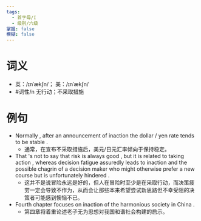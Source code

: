 ```yaml
---
tags:
  - 首字母/I
  - 级别/六级
掌握: false
模糊: false
---
```

# 词义
- 英：/ɪnˈækʃn/； 美：/ɪnˈækʃn/
- #词性/n  无行动；不采取措施
# 例句
- Normally , after an announcement of inaction the dollar \/ yen rate tends to be stable .
	- 通常，在宣布不采取措施后，美元\/日元汇率倾向于保持稳定。
- That 's not to say that risk is always good , but it is related to taking action , whereas decision fatigue assuredly leads to inaction and the possible chagrin of a decision maker who might otherwise prefer a new course but is unfortunately hindered .
	- 这并不是说冒险永远是好的，但人在冒险时至少是在采取行动，而决策疲劳一定会导致不作为，从而会让那些本来希望尝试新思路但不幸受阻的决策者可能感到懊恼不已。
- Fourth chapter focuses on inaction of the harmonious society in China .
	- 第四章将着重论述老子无为思想对我国和谐社会构建的启示。
